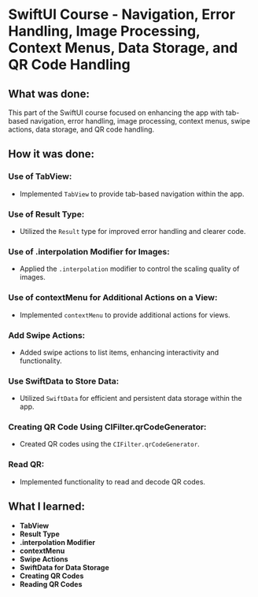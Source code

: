 # SwiftUI Course - Navigation, Error Handling, Image Processing, Context Menus, Data Storage, and QR Code Handling

## What was done:
This part of the SwiftUI course focused on enhancing the app with tab-based navigation, error handling, image processing, context menus, swipe actions, data storage, and QR code handling.

## How it was done:
### Use of TabView:
- Implemented `TabView` to provide tab-based navigation within the app.

### Use of Result Type:
- Utilized the `Result` type for improved error handling and clearer code.

### Use of .interpolation Modifier for Images:
- Applied the `.interpolation` modifier to control the scaling quality of images.

### Use of contextMenu for Additional Actions on a View:
- Implemented `contextMenu` to provide additional actions for views.

### Add Swipe Actions:
- Added swipe actions to list items, enhancing interactivity and functionality.

### Use SwiftData to Store Data:
- Utilized `SwiftData` for efficient and persistent data storage within the app.

### Creating QR Code Using CIFilter.qrCodeGenerator:
- Created QR codes using the `CIFilter.qrCodeGenerator`.

### Read QR:
- Implemented functionality to read and decode QR codes.

## What I learned:
- **TabView**
- **Result Type**
- **.interpolation Modifier**
- **contextMenu**
- **Swipe Actions**
- **SwiftData for Data Storage**
- **Creating QR Codes**
- **Reading QR Codes**
